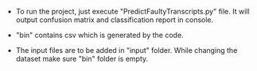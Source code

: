 * To run the project, just execute "PredictFaultyTranscripts.py" file. It will output confusion matrix and classification report in console.

* "bin" contains csv which is generated by the code.

* The input files are to be added in "input" folder. While changing the dataset make sure "bin" folder is empty.
